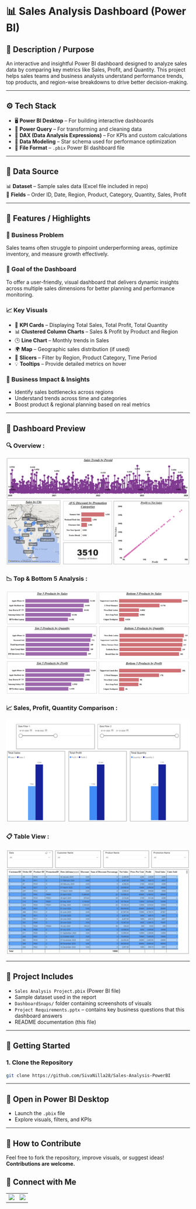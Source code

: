 # 📊 Sales Analysis Dashboard (Power BI)

## 📘 Description / Purpose
An interactive and insightful Power BI dashboard designed to analyze sales data by comparing key metrics like Sales, Profit, and Quantity. This project helps sales teams and business analysts understand performance trends, top products, and region-wise breakdowns to drive better decision-making.

---

## ⚙️ Tech Stack

- 🖥️ **Power BI Desktop** – For building interactive dashboards  
- 🔄 **Power Query** – For transforming and cleaning data  
- 🧠 **DAX (Data Analysis Expressions)** – For KPIs and custom calculations  
- 🧱 **Data Modeling** – Star schema used for performance optimization  
- 📁 **File Format** – `.pbix` Power BI dashboard file  

---

## 📂 Data Source

📊 **Dataset** – Sample sales data (Excel file included in repo)  
🧾 **Fields** – Order ID, Date, Region, Product, Category, Quantity, Sales, Profit  

---

## 🌟 Features / Highlights

### 🎯 Business Problem
Sales teams often struggle to pinpoint underperforming areas, optimize inventory, and measure growth effectively.

### 🎯 Goal of the Dashboard
To offer a user-friendly, visual dashboard that delivers dynamic insights across multiple sales dimensions for better planning and performance monitoring.

### 📈 Key Visuals
- 📌 **KPI Cards** – Displaying Total Sales, Total Profit, Total Quantity  
- 📊 **Clustered Column Charts** – Sales & Profit by Product and Region  
- 🕒 **Line Chart** – Monthly trends in Sales  
- 🌍 **Map** – Geographic sales distribution (if used)  
- 🎯 **Slicers** – Filter by Region, Product Category, Time Period  
- 💡 **Tooltips** – Provide detailed metrics on hover  

### 📌 Business Impact & Insights
- Identify sales bottlenecks across regions  
- Understand trends across time and categories  
- Boost product & regional planning based on real metrics  

---

## 📸 Dashboard Preview

### 🔍 Overview  :
![Overview – A snapshot of overall KPIs and trends](https://raw.githubusercontent.com/SivaNilla28/Sales-Analysis-PowerBI/main/Dashboard%20Snaps/OVERVIEW.png)

### 📉 Top & Bottom 5 Analysis  :
![Top & Bottom 5 – Products by Sales and Profit](https://raw.githubusercontent.com/SivaNilla28/Sales-Analysis-PowerBI/main/Dashboard%20Snaps/TOP%20%26%20BOTTOM%20-%205%20ANALYSIS.png)

### 📈 Sales, Profit, Quantity Comparison  :
![Sales vs Profit vs Quantity – Region and Segment-wise comparison](https://raw.githubusercontent.com/SivaNilla28/Sales-Analysis-PowerBI/main/Dashboard%20Snaps/Comparison%20Sales%2CProfit%2CQuantity.png)

### 📋 Table View  :
![Tabular Summary – Detailed records of sales data](https://raw.githubusercontent.com/SivaNilla28/Sales-Analysis-PowerBI/main/Dashboard%20Snaps/Table%20Visual.png)


---

## 📁 Project Includes

- `Sales Analysis Project.pbix` (Power BI file)  
- Sample dataset used in the report  
- `DashboardSnaps/` folder containing screenshots of visuals  
- `Project Requirements.pptx` – contains key business questions that this dashboard answers
- README documentation (this file)

---

## 🚀 Getting Started

### 1. Clone the Repository

```bash
git clone https://github.com/SivaNilla28/Sales-Analysis-PowerBI
```
---

## 🧩 Open in Power BI Desktop

- Launch the `.pbix` file  
- Explore visuals, filters, and KPIs  

---

## 🤝 How to Contribute

Feel free to fork the repository, improve visuals, or suggest ideas!  
**Contributions are welcome.**
## 🔗 Connect with Me

<table>
  <tr>
    <td>
      <a href="https://www.linkedin.com/in/siva-nilla" target="_blank">
        <img src="https://img.shields.io/badge/LINKEDIN-SIVA%20NILLA-0077B5?style=for-the-badge&logo=linkedin&logoColor=white"/>
      </a>
    </td>
    <td>
      <a href="mailto:sivanilla526@gmail.com">
        <img src="https://img.shields.io/badge/EMAIL-SIVANILLA28%40GMAIL.COM-D14836?style=for-the-badge&logo=gmail&logoColor=white"/>
      </a>
    </td>
  </tr>
</table>
